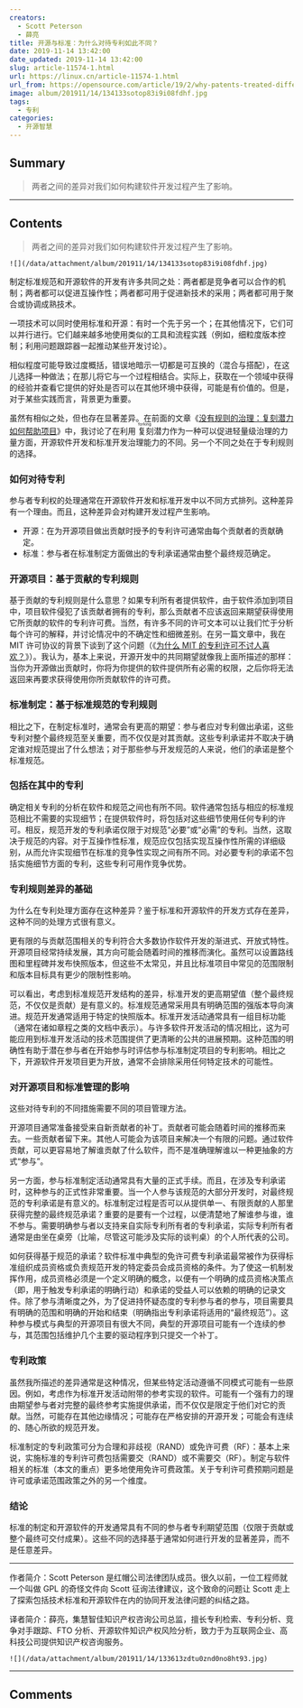 ```yaml
---
creators:
  - Scott Peterson
  - 薛亮
title: 开源与标准：为什么对待专利如此不同？
date: 2019-11-14 13:42:00
date_updated: 2019-11-14 13:42:00
slug: article-11574-1.html
url: https://linux.cn/article-11574-1.html
url_from: https://opensource.com/article/19/2/why-patents-treated-differently
image: album/201911/14/134133sotop83i9i08fdhf.jpg
tags:
  - 专利
categories:
  - 开源智慧
---
```


## Summary

> 两者之间的差异对我们如何构建软件开发过程产生了影响。

***

<!-- more -->

## Contents

> 
> 两者之间的差异对我们如何构建软件开发过程产生了影响。
> 
> 
> 

`![](/data/attachment/album/201911/14/134133sotop83i9i08fdhf.jpg)`

制定标准规范和开源软件的开发有许多共同之处：两者都是竞争者可以合作的机制；两者都可以促进互操作性；两者都可用于促进新技术的采用；两者都可用于聚合或协调成熟技术。

一项技术可以同时使用标准和开源：有时一个先于另一个；在其他情况下，它们可以并行进行。它们越来越多地使用类似的工具和流程实践（例如，细粒度版本控制；利用问题跟踪器一起推动某些开发讨论）。

相似程度可能导致过度概括，错误地暗示一切都是可互换的（混合与搭配），在这儿选择一种做法；在那儿将它与一个过程相结合。实际上，获取在一个领域中获得的经验并查看它提供的好处是否可以在其他环境中获得，可能是有价值的。但是，对于某些实践而言，背景更为重要。

虽然有相似之处，但也存在显著差异。在前面的文章《[没有规则的治理：复刻潜力如何帮助项目](https://opensource.com/article/19/1/forking-good)》中，我讨论了在利用<ruby> 复刻 <rp>  （ </rp> <rt>  forking </rt> <rp>  ） </rp></ruby>潜力作为一种可以促进轻量级治理的力量方面，开源软件开发和标准开发治理能力的不同。另一个不同之处在于专利规则的选择。

### 如何对待专利

参与者专利权的处理通常在开源软件开发和标准开发中以不同方式排列。这种差异有一个理由。而且，这种差异会对构建开发过程产生影响。

* 开源：在为开源项目做出贡献时授予的专利许可通常由每个贡献者的贡献确定。
* 标准：参与者在标准制定方面做出的专利承诺通常由整个最终规范确定。

### 开源项目：基于贡献的专利规则

基于贡献的专利规则是什么意思？如果专利所有者提供软件，由于软件添加到项目中，项目软件侵犯了该贡献者拥有的专利，那么贡献者不应该返回来期望获得使用它所贡献的软件的专利许可费。当然，有许多不同的许可文本可以让我们忙于分析每个许可的解释，并讨论情况中的不确定性和细微差别。在另一篇文章中，我在 MIT 许可协议的背景下谈到了这个问题（《[为什么 MIT 的专利许可不讨人喜欢？](https://linux.cn/article-9605-1.html)》）。我认为，基本上来说，开源开发中的共同期望就像我上面所描述的那样：当你为开源做出贡献时，你将为你提供的软件提供所有必需的权限，之后你将无法返回来再要求获得使用你所贡献软件的许可费。

### 标准制定：基于标准规范的专利规则

相比之下，在制定标准时，通常会有更高的期望：参与者应对专利做出承诺，这些专利对整个最终规范至关重要，而不仅仅是对其贡献。这些专利承诺并不取决于确定谁对规范提出了什么想法；对于那些参与开发规范的人来说，他们的承诺是整个标准规范。

### 包括在其中的专利

确定相关专利的分析在软件和规范之间也有所不同。软件通常包括与相应的标准规范相比不需要的实现细节；在提供软件时，将包括对这些细节使用任何专利的许可。相反，规范开发的专利承诺仅限于对规范“必要”或“必需”的专利。当然，这取决于规范的内容。对于互操作性标准，规范应仅包括实现互操作性所需的详细级别，从而允许实现细节在标准的竞争性实现之间有所不同。对必要专利的承诺不包括实施细节方面的专利，这些专利可用作竞争优势。

### 专利规则差异的基础

为什么在专利处理方面存在这种差异？鉴于标准和开源软件的开发方式存在差异，这种不同的处理方式很有意义。

更有限的与贡献范围相关的专利符合大多数协作软件开发的渐进式、开放式特性。开源项目经常持续发展，其方向可能会随着时间的推移而演化。虽然可以设置路线图和里程碑并发布快照版本，但这些不太常见，并且比标准项目中常见的范围限制和版本目标具有更少的限制性影响。

可以看出，考虑到标准规范开发结构的差异，标准开发的更高期望值（整个最终规范，不仅仅是贡献）是有意义的。标准规范通常采用具有明确范围的强版本导向演进。规范开发通常适用于特定的快照版本。标准开发活动通常具有一组目标功能（通常在诸如章程之类的文档中表示）。与许多软件开发活动的情况相比，这为可能应用到标准开发活动的技术范围提供了更清晰的公共的进展预期。这种范围的明确性有助于潜在参与者在开始参与时评估参与标准制定项目的专利影响。相比之下，开源软件开发项目更为开放，通常不会排除采用任何特定技术的可能性。

### 对开源项目和标准管理的影响

这些对待专利的不同措施需要不同的项目管理方法。

开源项目通常准备接受来自新贡献者的补丁。贡献者可能会随着时间的推移而来去。一些贡献者留下来。其他人可能会为该项目来解决一个有限的问题。通过软件贡献，可以更容易地了解谁贡献了什么软件，而不是准确理解谁以一种更抽象的方式“参与”。

另一方面，参与标准制定活动通常具有大量的正式手续。而且，在涉及专利承诺时，这种参与的正式性非常重要。当一个人参与该规范的大部分开发时，对最终规范的专利承诺是有意义的。标准制定过程是否可以从提供单一、有限贡献的人那里获得完整的最终规范承诺？重要的是要有一个过程，以便清楚地了解谁参与谁，谁不参与。需要明确参与者以支持来自实际专利所有者的专利承诺，实际专利所有者通常是由坐在桌旁（比喻，尽管这可能涉及实际的谈判桌）的个人所代表的公司。

如何获得基于规范的承诺？软件标准中典型的免许可费专利承诺最常被作为获得标准组织成员资格或负责规范开发的特定委员会成员资格的条件。为了使这一机制发挥作用，成员资格必须是一个定义明确的概念，以便有一个明确的成员资格决策点（即，用于触发专利承诺的明确行动）和承诺的受益人可以依赖的明确的记录文件。除了参与清晰度之外，为了促进持怀疑态度的专利参与者的参与，项目需要具有明确的范围和明确的开始和结束（明确指出专利承诺将适用的“最终规范”）。这种参与模式与典型的开源项目有很大不同，典型的开源项目可能有一个连续的参与，其范围包括维护几个主要的驱动程序到只提交一个补丁。

### 专利政策

虽然我所描述的差异通常是这种情况，但某些特定活动遵循不同模式可能有一些原因。例如，考虑作为标准开发活动附带的参考实现的软件。可能有一个强有力的理由期望参与者对完整的最终参考实施提供承诺，而不仅仅是限定于他们对它的贡献。当然，可能存在其他边缘情况；可能存在严格安排的开源开发；可能会有连续的、随心所欲的规范开发。

标准制定的专利政策可分为合理和非歧视（RAND）或免许可费（RF）：基本上来说，实施标准的专利许可费包括需要交（RAND）或不需要交（RF）。制定与软件相关的标准（本文的重点）更多地使用免许可费政策。关于专利许可费预期问题是许可或承诺范围政策之外的另一个维度。

### 结论

标准的制定和开源软件的开发通常具有不同的参与者专利期望范围（仅限于贡献或整个最终可交付成果）。这些不同的选择基于通常如何进行开发的显著差异，而不是任意差异。

---

作者简介：Scott Peterson 是红帽公司法律团队成员。很久以前，一位工程师就一个叫做 GPL 的奇怪文件向 Scott 征询法律建议，这个致命的问题让 Scott 走上了探索包括技术标准和开源软件在内的协同开发法律问题的纠结之路。

译者简介：薛亮，集慧智佳知识产权咨询公司总监，擅长专利检索、专利分析、竞争对手跟踪、FTO 分析、开源软件知识产权风险分析，致力于为互联网企业、高科技公司提供知识产权咨询服务。

`![](/data/attachment/album/201911/14/133613zdtu0znd0no8ht93.jpg)`

***

## Comments
